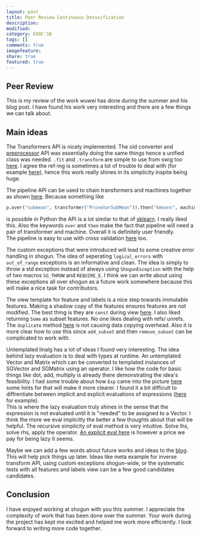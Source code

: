 ```yaml
---
layout: post
title: Peer Review Continuous Detoxification
description:
modified:
category: GSOC'18
tags: []
comments: true
imagefeature:
share: true
featured: true
---
```


## Peer Review  
This is my review of the work wuwei has done during the summer and his blog post. I have found his work very interesting and there are a few things we can talk about.  

## Main ideas 
 
The Transformers API is nicely implemented. The old converter and [preprocessor](http://www.shogun-toolbox.org/api/6.0.0/classshogun_1_1CPreprocessor.html) API was essentially doing the same things hence a unified class was needed. ```.fit``` and ```.transform``` are simple to use from swig too [here](https://github.com/shogun-toolbox/shogun/blob/41888fe7c8dc3797063d674f452e13351f321338/examples/meta/src/converter/independent_component_analysis_fast.sg#L14). I agree the ref-ing is sometimes a lot of trouble to deal with (for example [here](https://github.com/shogun-toolbox/shogun/pull/4285/files#diff-90ffa0d34a7969080b14e84afd82eae7L58)), hence this work really shines in its simplicity inspite being huge.  

The pipeline API can be used to chain transformers and machines together as shown [here](https://github.com/vinx13/shogun/blob/56acfd9bb58ccd38b7f3ce8f177de042dfa056ca/examples/meta/src/pipeline/pipeline.sg#L24). Because something like  
```Python
p.over("submean", transformer("PruneVarSubMean")).then("kmeans", machine("KMeans"))
```  
is possible in Python the API is a lot similar to that of [sklearn](http://scikit-learn.org/stable/modules/generated/sklearn.pipeline.Pipeline.html). I really liked this. Also the keywords ```over``` and ```then``` make the fact that pipeline will need a pair of transformer and machine. Overall it is definitely user friendly.  
The pipeline is easy to use with cross validation [here](https://github.com/shogun-toolbox/shogun/blob/5bd958ca3accdd6e21da2fb10b06566c097addc5/examples/meta/src/evaluation/cross_validation_pipeline.sg#L25) too.  

The custom exceptions that were introduced will lead to some creative error handling in shogun. The idea of seperating ```logical_errors``` with ```out_of_range``` exceptions is an informative and clean. The idea is simply to throw a std exception instead of always using ```ShogunException``` with the help of two macros ```SG_THROW``` and ```REQUIRE_E```. I think we can write about using these exceptions all over shogun as a future work somewhere because this will make a nice task for contributors.
  
The view template for feature and labels is a nice step towards immutable features. Making a shadow copy of the features ensures features are not modified. The best thing is they are ```const``` during view [here](https://github.com/shogun-toolbox/shogun/pull/4352/files#diff-1c85d9d179a2ac86ac9808c1e1ea342eR25). I also liked returning ```Some``` as subset features. No one likes dealing with refs/ unrefs. The ```duplicate``` method [here](https://github.com/shogun-toolbox/shogun/pull/4352/files#diff-d635d9223d8ee233fa41029992b2d832R137) is not causing data copying overhead. Also it is more clear how to use this since ```add_subset``` and then ```remove_subset``` can be complicated to work with.
  
Untemplated linalg has a lot of ideas I found very interesting. The idea behind lazy evaluation is to deal with types at runtime. An untemplated Vector and Matrix which can be converted to templated instances of SGVector and SGMatrix using an operator. I like how the code for basic things like dot, add, multiply is already there demonstrating the idea's feasibility. I had some trouble about how ```Exp``` came into the picture [here](http://wuwei.io/post/2018/06/lazy-evaluation-with-expression-templates-1/) some hints for that will make it more clearer. I found it a bit difficult to diffrentiate between implicit and explicit evaluations of expressions ([here](https://github.com/vinx13/shogun-untemplated-demo/blob/162a9aceb28d231580f70e2cb1f8c7b45b073894/demo.cpp#L32) for example).   
This is where the lazy evaluation truly shines in the sense that the expression is not evaluated until it is "needed" to be assigned to a Vector. I think the more we eval implicitly the better a few thoughts about that will be helpful. The recursive simplicity of eval method is very intuitive. Solve lhs, solve rhs, apply the operator. [An explicit eval here](https://github.com/vinx13/shogun-untemplated-demo/blob/162a9aceb28d231580f70e2cb1f8c7b45b073894/demo.cpp#L39) is however a price we pay for being lazy it seems. 
  
Maybe we can add a few words about future works and ideas to the [blog](http://wuwei.io/post/2018/08/gsoc18-final-review/). This will help pick things up later.  Ideas like  meta example  for inverse transform API, using custom exceptions shogun-wide, or the systematic tests with all features and labels view can be a few good candidates candidates.
  

## Conclusion

I have enjoyed working at shogun with you this summer. I appreciate the complexity of work that has been done over the summer. Your work during the project has kept me excited and helped me work more efficiently. I look forward to writing more code together.
